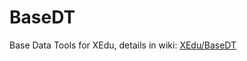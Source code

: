# BaseDT
Base Data Tools for XEdu, details in wiki: [XEdu/BaseDT](https://xedu.readthedocs.io/zh/latest/basedt.html)
